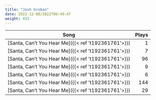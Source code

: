 ```yaml
---
title: "Josh Groban"
date: 2022-12-08/2022T06:49:47
weight: 433
---
```




 Song | Plays 
----- | -----:
[Santa, Can’t You Hear Me]({{< ref 't192361761'>}}) | 1
[Santa, Can’t You Hear Me]({{< ref 't192361761'>}}) | 7
[Santa, Can’t You Hear Me]({{< ref 't192361761'>}}) | 96
[Santa, Can’t You Hear Me]({{< ref 't192361761'>}}) | 9
[Santa, Can’t You Hear Me]({{< ref 't192361761'>}}) | 6
[Santa, Can’t You Hear Me]({{< ref 't192361761'>}}) | 144
[Santa, Can’t You Hear Me]({{< ref 't192361761'>}}) | 29
